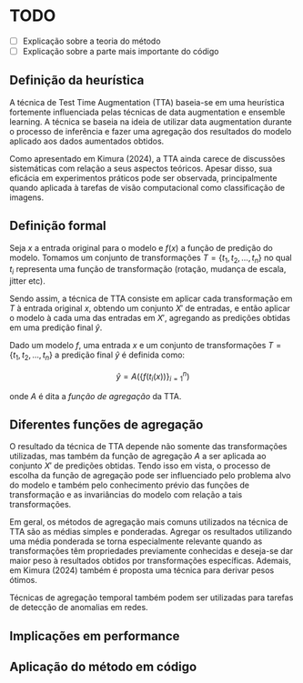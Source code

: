 # TODO

- [ ] Explicação sobre a teoria do método
- [ ] Explicação sobre a parte mais importante do código

## Definição da heurística

A técnica de Test Time Augmentation (TTA) baseia-se em uma heurística fortemente influenciada pelas técnicas de data augmentation e ensemble learning. A técnica se baseia na ideia de utilizar data augmentation durante o processo de inferência e fazer uma agregação dos resultados do modelo aplicado aos dados aumentados obtidos.

Como apresentado em Kimura (2024), a TTA ainda carece de discussões sistemáticas com relação a seus aspectos teóricos. Apesar disso, sua eficácia em experimentos práticos pode ser observada, principalmente quando aplicada à tarefas de visão computacional como classificação de imagens.

## Definição formal

Seja $x$ a entrada original para o modelo e $f(x)$ a função de predição do modelo. Tomamos um conjunto de transformações $T = \{t_1, t_2, \dots, t_n\}$ no qual $t_i$ representa uma função de transformação (rotação, mudança de escala, jitter etc).

Sendo assim, a técnica de TTA consiste em aplicar cada transformação em $T$ à entrada original $x$, obtendo um conjunto $X'$ de entradas, e então aplicar o modelo à cada uma das entradas em $X'$, agregando as predições obtidas em uma predição final $\hat{y}$.

Dado um modelo $f$, uma entrada $x$ e um conjunto de transformações $T = \{t_1, t_2, \dots, t_n\}$ a predição final $\hat{y}$ é definida como:

$$
\hat{y} = A(\{f(t_i(x))\}_{i=1}^n)
$$

onde $A$ é dita a _função de agregação_ da TTA.

## Diferentes funções de agregação

O resultado da técnica de TTA depende não somente das transformações utilizadas, mas também da função de agregação $A$ a ser aplicada ao conjunto $X'$ de predições obtidas. Tendo isso em vista, o processo de escolha da função de agregação pode ser influenciado pelo problema alvo do modelo e também pelo conhecimento prévio das funções de transformação e as invariâncias do modelo com relação a tais transformações.

Em geral, os métodos de agregação mais comuns utilizados na técnica de TTA são as médias simples e ponderadas. Agregar os resultados utilizando uma média ponderada se torna especialmente relevante quando as transformações têm propriedades previamente conhecidas e deseja-se dar maior peso à resultados obtidos por transformações específicas. Ademais, em Kimura (2024) também é proposta uma técnica para derivar pesos ótimos.

Técnicas de agregação temporal também podem ser utilizadas para tarefas de detecção de anomalias em redes.

## Implicações em performance

## Aplicação do método em código
